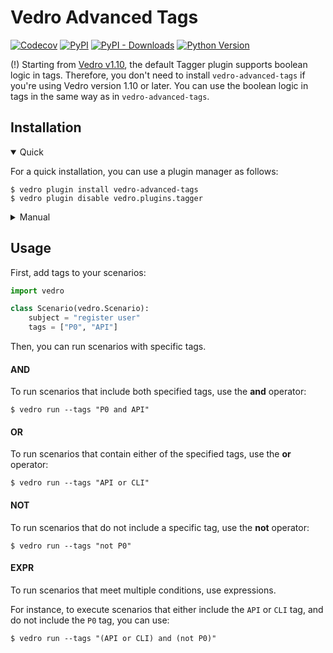 # Vedro Advanced Tags

[![Codecov](https://img.shields.io/codecov/c/github/vedro-universe/vedro-advanced-tags/master.svg?style=flat-square)](https://codecov.io/gh/vedro-universe/vedro-advanced-tags)
[![PyPI](https://img.shields.io/pypi/v/vedro-advanced-tags.svg?style=flat-square)](https://pypi.python.org/pypi/vedro-advanced-tags/)
[![PyPI - Downloads](https://img.shields.io/pypi/dm/vedro-advanced-tags?style=flat-square)](https://pypi.python.org/pypi/vedro-advanced-tags/)
[![Python Version](https://img.shields.io/pypi/pyversions/vedro-advanced-tags.svg?style=flat-square)](https://pypi.python.org/pypi/vedro-advanced-tags/)

(!) Starting from [Vedro v1.10](https://vedro.io/blog/whats-new-vedro-v1.10), the default Tagger plugin supports boolean logic in tags. Therefore, you don't need to install `vedro-advanced-tags` if you're using Vedro version 1.10 or later. You can use the boolean logic in tags in the same way as in `vedro-advanced-tags`.

## Installation

<details open>
<summary>Quick</summary>
<p>

For a quick installation, you can use a plugin manager as follows:

```shell
$ vedro plugin install vedro-advanced-tags
$ vedro plugin disable vedro.plugins.tagger
```

</p>
</details>

<details>
<summary>Manual</summary>
<p>

To install manually, follow these steps:

1. Install the package using pip:

```shell
$ pip3 install vedro-advanced-tags
```

2. Next, activate the plugin in your `vedro.cfg.py` configuration file:

```python
# ./vedro.cfg.py
import vedro
import vedro.plugins.tagger as tagger
import vedro_advanced_tags as adv_tagger

class Config(vedro.Config):

    class Plugins(vedro.Config.Plugins):

        class Tagger(tagger.Tagger):
            enabled = False  # disable default tagger

        class VedroAdvancedTags(adv_tagger.VedroAdvancedTags):
            enabled = True
```

</p>
</details>

## Usage

First, add tags to your scenarios:

```python
import vedro

class Scenario(vedro.Scenario):
    subject = "register user"
    tags = ["P0", "API"]
```

Then, you can run scenarios with specific tags.

#### AND

To run scenarios that include both specified tags, use the **and** operator:

```shell
$ vedro run --tags "P0 and API"
```

#### OR

To run scenarios that contain either of the specified tags, use the **or** operator:

```shell
$ vedro run --tags "API or CLI"
```

#### NOT

To run scenarios that do not include a specific tag, use the **not** operator:

```shell
$ vedro run --tags "not P0"
```

#### EXPR

To run scenarios that meet multiple conditions, use expressions.

For instance, to execute scenarios that either include the `API` or `CLI` tag, and do not include the `P0` tag, you can use:

```shell
$ vedro run --tags "(API or CLI) and (not P0)"
```
